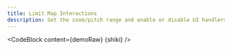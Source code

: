 ```yaml
---
title: Limit Map Interactions
description: Set the zoom/pitch range and enable or disable UI handlers on the map.
---
```


<script lang="ts">
  import Demo from "./LimitInteraction.svelte";
  import demoRaw from "./LimitInteraction.svelte?raw";
  import CodeBlock from "../../CodeBlock.svelte";
    let { shiki } = $props();
</script>

<Demo />

<CodeBlock content={demoRaw} {shiki} />
